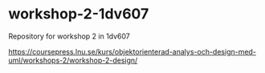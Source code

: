 # workshop-2-1dv607
Repository for workshop 2 in 1dv607

https://coursepress.lnu.se/kurs/objektorienterad-analys-och-design-med-uml/workshops-2/workshop-2-design/

